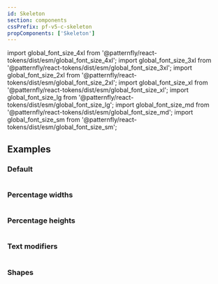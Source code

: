 ```yaml
---
id: Skeleton
section: components
cssPrefix: pf-v5-c-skeleton
propComponents: ['Skeleton']
---
```


import global_font_size_4xl from '@patternfly/react-tokens/dist/esm/global_font_size_4xl';
import global_font_size_3xl from '@patternfly/react-tokens/dist/esm/global_font_size_3xl';
import global_font_size_2xl from '@patternfly/react-tokens/dist/esm/global_font_size_2xl';
import global_font_size_xl from '@patternfly/react-tokens/dist/esm/global_font_size_xl';
import global_font_size_lg from '@patternfly/react-tokens/dist/esm/global_font_size_lg';
import global_font_size_md from '@patternfly/react-tokens/dist/esm/global_font_size_md';
import global_font_size_sm from '@patternfly/react-tokens/dist/esm/global_font_size_sm';

## Examples

### Default

```ts file="./SkeletonDefault.tsx"

```

### Percentage widths

```ts file="./SkeletonPercentageWidth.tsx"

```

### Percentage heights

```ts file="./SkeletonPercentageHeight.tsx"

```

### Text modifiers

```ts file="./SkeletonText.tsx"

```

### Shapes

```ts file="./SkeletonShapes.tsx"

```
